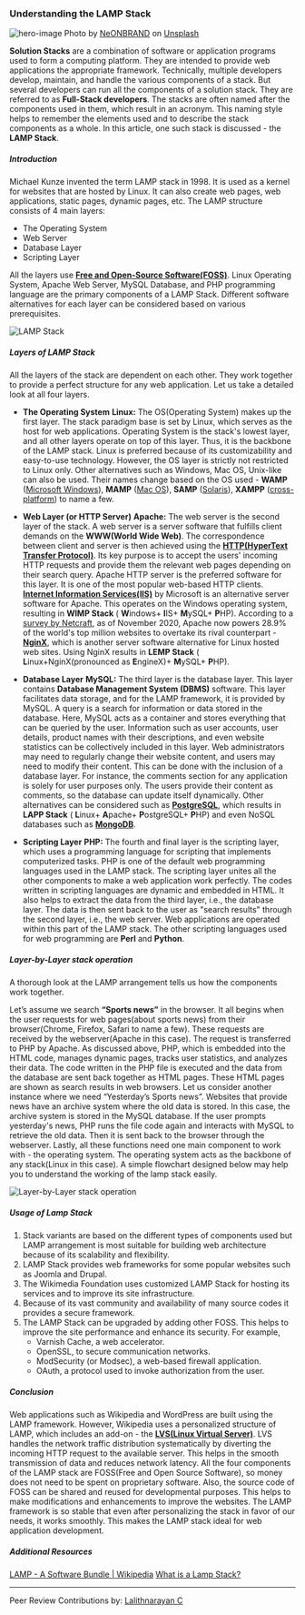 ### Understanding the LAMP Stack

![hero-image](/engineering-education/lamp-stack/hero.jpg)
Photo by [NeONBRAND](https://unsplash.com/@neonbrand?utm\_source=unsplash&amp;utm\_medium=referral&amp;utm\_content=creditCopyText) on [Unsplash](https://unsplash.com/s/photos/stack?utm\_source=unsplash&amp;utm\_medium=referral&amp;utm\_content=creditCopyText)

**Solution Stacks** are a combination of software or application programs used to form a computing platform. They are intended to provide web applications the appropriate framework. Technically, multiple developers develop, maintain, and handle the various components of a stack. But several developers can run all the components of a solution stack. They are referred to as **Full-Stack developers**. The stacks are often named after the components used in them, which result in an acronym. This naming style helps to remember the elements used and to describe the stack components as a whole. In this article, one such stack is discussed - the **LAMP Stack**.

##### Introduction

Michael Kunze invented the term LAMP stack in 1998. It is used as a kernel for websites that are hosted by Linux. It can also create web pages, web applications, static pages, dynamic pages, etc. The LAMP structure consists of 4 main layers:

- The Operating System
- Web Server
- Database Layer
- Scripting Layer

All the layers use [**Free and Open-Source Software(FOSS)**](https://en.wikipedia.org/wiki/Free_and_open-source_software). Linux Operating System, Apache Web Server, MySQL Database, and PHP programming language are the primary components of a LAMP Stack. Different software alternatives for each layer can be considered based on various prerequisites.

![LAMP Stack](/engineering-education/lamp-stack/lampstack.png)

##### Layers of LAMP Stack

All the layers of the stack are dependent on each other. They work together to provide a perfect structure for any web application. Let us take a detailed look at all four layers.

- **The Operating System**
**Linux:** The OS(Operating System) makes up the first layer. The stack paradigm base is set by Linux, which serves as the host for web applications. Operating System is the stack's lowest layer, and all other layers operate on top of this layer. Thus, it is the backbone of the LAMP stack. Linux is preferred because of its customizability and easy-to-use technology. However, the OS layer is strictly not restricted to Linux only. Other alternatives such as Windows, Mac OS, Unix-like can also be used. Their names change based on the OS used - **WAMP** ([Microsoft Windows](https://en.wikipedia.org/wiki/Microsoft_Windows)), **MAMP** ([Mac OS](https://en.wikipedia.org/wiki/MacOS)), **SAMP** ([Solaris](https://en.wikipedia.org/wiki/Solaris_(operating_system))), **XAMPP** ([cross-platform](https://en.wikipedia.org/wiki/Cross-platform_software)) to name a few.

- **Web Layer (or HTTP Server)**
**Apache:** The web server is the second layer of the stack. A web server is a server software that fulfills client demands on the **WWW(World Wide Web)**. The correspondence between client and server is then achieved using the [**HTTP(HyperText Transfer Protocol)**](https://en.wikipedia.org/wiki/Hypertext_Transfer_Protocol). Its key purpose is to accept the users' incoming HTTP requests and provide them the relevant web pages depending on their search query. Apache HTTP server is the preferred software for this layer. It is one of the most popular web-based HTTP clients. [**Internet Information Services(IIS)**](https://en.wikipedia.org/wiki/Internet_Information_Services) by Microsoft is an alternative server software for Apache. This operates on the Windows operating system, resulting in **WIMP Stack** ( **W**indows+ **I**IS+ **M**ySQL+ **P**HP). According to a [survey by Netcraft](https://news.netcraft.com/archives/category/web-server-survey/), as of November 2020, Apache now powers 28.9% of the world's top million websites to overtake its rival counterpart - [**NginX**](https://en.wikipedia.org/wiki/Nginx), which is another server software alternative for Linux hosted web sites. Using NginX results in **LEMP Stack** ( **L**inux+NginX(pronounced as **E**ngineX)+ **M**ySQL+ **P**HP).

- **Database Layer**
**MySQL:** The third layer is the database layer. This layer contains **Database Management System (DBMS)** software. This layer facilitates data storage, and for the LAMP framework, it is provided by MySQL. A query is a search for information or data stored in the database. Here, MySQL acts as a container and stores everything that can be queried by the user. Information such as user accounts, user details, product names with their descriptions, and even website statistics can be collectively included in this layer. Web administrators may need to regularly change their website content, and users may need to modify their content. This can be done with the inclusion of a database layer. For instance, the comments section for any application is solely for user purposes only. The users provide their content as comments, so the database can update itself dynamically. Other alternatives can be considered such as [**PostgreSQL**](https://en.wikipedia.org/wiki/PostgreSQL), which results in **LAPP Stack** ( **L**inux+ **A**pache+ **P**ostgreSQL+ **P**HP) and even NoSQL databases such as [**MongoDB**](https://en.wikipedia.org/wiki/MongoDB).

- **Scripting Layer**
**PHP:** The fourth and final layer is the scripting layer, which uses a programming language for scripting that implements computerized tasks. PHP is one of the default web programming languages used in the LAMP stack. The scripting layer unites all the other components to make a web application work perfectly. The codes written in scripting languages are dynamic and embedded in HTML. It also helps to extract the data from the third layer, i.e., the database layer. The data is then sent back to the user as "search results" through the second layer, i.e., the web server. Web applications are operated within this part of the LAMP stack. The other scripting languages used for web programming are **Perl** and **Python**.

##### Layer-by-Layer stack operation 

A thorough look at the LAMP arrangement tells us how the components work together. 

Let’s assume we search **“Sports news”** in the browser. It all begins when the user requests for web pages(about sports news) from their browser(Chrome, Firefox, Safari to name a few). These requests are received by the webserver(Apache in this case). The request is transferred to PHP by Apache. As discussed above, PHP, which is embedded into the HTML code, manages dynamic pages, tracks user statistics, and analyzes their data. The code written in the PHP file is executed and the data from the database are sent back together as HTML pages. These HTML pages are shown as search results in web browsers. Let us consider another instance where we need “Yesterday’s Sports news”. Websites that provide news have an archive system where the old data is stored. In this case, the archive system is stored in the MySQL database. If the user prompts yesterday's news, PHP runs the file code again and interacts with MySQL to retrieve the old data. Then it is sent back to the browser through the webserver. Lastly, all these functions need one main component to work with - the operating system. The operating system acts as the backbone of any stack(Linux in this case). A simple flowchart designed below may help you to understand the working of the lamp stack easily.

![Layer-by-Layer stack operation](/engineering-education/lamp-stack/flowchart.png)

##### Usage of Lamp Stack

1. Stack variants are based on the different types of components used but LAMP arrangement is most suitable for building web architecture because of its scalability and flexibility.
2. LAMP Stack provides web frameworks for some popular websites such as Joomla and Drupal. 
3. The Wikimedia Foundation uses customized LAMP Stack for hosting its services and to improve its site infrastructure.
4. Because of its vast community and availability of many source codes it provides a secure framework.
5. The LAMP Stack can be upgraded by adding other FOSS. This helps to improve the site performance and enhance its security. For example,
    - Varnish Cache, a web accelerator. 
    - OpenSSL, to secure communication networks.
    - ModSecurity (or Modsec), a web-based firewall application.
    - OAuth, a protocol used to invoke authorization from the user.

##### Conclusion

Web applications such as Wikipedia and WordPress are built using the LAMP framework. However, Wikipedia uses a personalized structure of LAMP, which includes an add-on - the [**LVS(Linux Virtual Server)**](https://en.wikipedia.org/wiki/Linux_Virtual_Server). LVS handles the network traffic distribution systematically by diverting the incoming HTTP request to the available server. This helps in the smooth transmission of data and reduces network latency. All the four components of the LAMP stack are FOSS(Free and Open Source Software), so money does not need to be spent on proprietary software. Also, the source code of FOSS can be shared and reused for developmental purposes. This helps to make modifications and enhancements to improve the websites. The LAMP framework is so stable that even after personalizing the stack in favor of our needs, it works smoothly. This makes the LAMP stack ideal for web application development.

##### Additional Resources

[LAMP - A Software Bundle | Wikipedia](https://en.wikipedia.org/wiki/LAMP_(software_bundle))
[What is a Lamp Stack?](https://phoenixnap.com/kb/what-is-a-lamp-stack)

---
Peer Review Contributions by: [Lalithnarayan C](/engineering-education/authors/lalithnarayan-c/)
